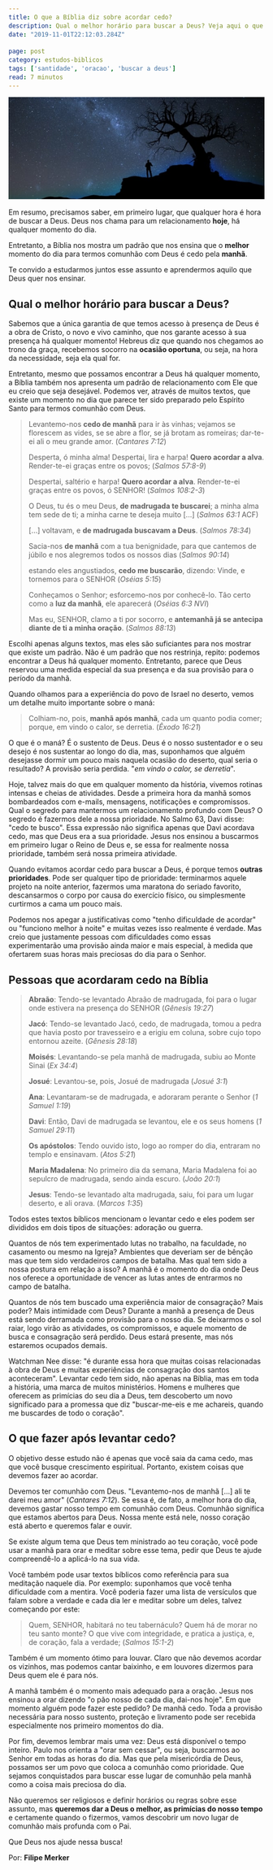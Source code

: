 ```yaml
---
title: O que a Bíblia diz sobre acordar cedo?
description: Qual o melhor horário para buscar a Deus? Veja aqui o que a Bíblia diz sobre isso.
date: "2019-11-01T22:12:03.284Z"

page: post
category: estudos-biblicos
tags: ['santidade', 'oracao', 'buscar a deus']
read: 7 minutos
---
```


![Homem em um uma noite de céu estrelado](./man-at-night.jpg)

Em resumo, precisamos saber, em primeiro lugar, que qualquer hora é hora de buscar a Deus. Deus nos chama para um relacionamento **hoje**, há qualquer momento do dia.

Entretanto, a Bíblia nos mostra um padrão que nos ensina que o **melhor** momento do dia para termos comunhão com Deus é cedo pela **manhã**.

Te convido a estudarmos juntos esse assunto e aprendermos aquilo que Deus quer nos ensinar.

## Qual o melhor horário para buscar a Deus?

Sabemos que a única garantia de que temos acesso à presença de Deus é a obra de Cristo, o novo e vivo caminho, que nos garante acesso à sua presença há qualquer momento! Hebreus diz que quando nos chegamos ao trono da graça, recebemos socorro na **ocasião oportuna**, ou seja, na hora da necessidade, seja ela qual for.

Entretanto, mesmo que possamos encontrar a Deus há qualquer momento, a Bíblia também nos apresenta um padrão de relacionamento com Ele que eu creio que seja desejável. Podemos ver, através de muitos textos, que existe um momento no dia que parece ter sido preparado pelo Espírito Santo para termos comunhão com Deus.

> Levantemo-nos **cedo de manhã** para ir às vinhas; vejamos se florescem as vides, se se abre a flor, se já brotam as romeiras; dar-te-ei ali o meu grande amor. (*Cantares 7:12*)
>
> Desperta, ó minha alma! Despertai, lira e harpa! **Quero acordar a alva**. Render-te-ei graças entre os povos; (*Salmos 57:8-9*)
>
> Despertai, saltério e harpa! **Quero acordar a alva**. Render-te-ei graças entre os povos, ó SENHOR! (*Salmos 108:2-3*)
>
> O Deus, tu és o meu Deus, **de madrugada te buscarei**; a minha alma tem sede de ti; a minha carne te deseja muito [...] (*Salmos 63:1* ACF)
>
> […] voltavam, e **de madrugada buscavam a Deus**. (*Salmos 78:34*)
>
> Sacia-nos **de manhã** com a tua benignidade, para que cantemos de júbilo e nos alegremos todos os nossos dias (*Salmos 90:14*)
>
> estando eles angustiados, **cedo me buscarão**, dizendo: Vinde, e tornemos para o SENHOR (*Oséias 5:15*)
>
> Conheçamos o Senhor; esforcemo-nos por conhecê-lo. Tão certo como a **luz da manhã**, ele aparecerá (*Oséias 6:3 NVI*)
>
> Mas eu, SENHOR, clamo a ti por socorro, e **antemanhã já se antecipa diante de ti a minha oração**. (*Salmos 88:13*)

Escolhi apenas alguns textos, mas eles são suficiantes para nos mostrar que existe um padrão. Não é um padrão que nos restrinja, repito: podemos encontrar a Deus há qualquer momento. Entretanto, parece que Deus reservou uma medida especial da sua presença e da sua provisão para o período da manhã.

Quando olhamos para a experiência do povo de Israel no deserto, vemos um detalhe muito importante sobre o maná:

> Colhiam-no, pois, **manhã após manhã**, cada um quanto podia comer; porque, em vindo o calor, se derretia. (*Êxodo 16:21*)

O que é o maná? É o sustento de Deus. Deus é o nosso sustentador e o seu desejo é nos sustentar ao longo do dia, mas, suponhamos que alguém desejasse dormir um pouco mais naquela ocasião do deserto, qual seria o resultado? A provisão seria perdida. "*em vindo o calor, se derretia*".

Hoje, talvez mais do que em qualquer momento da história, vivemos rotinas intensas e cheias de atividades. Desde a primeira hora da manhã somos bombardeados com e-mails, mensagens, notificações e compromissos. Qual o segredo para mantermos um relacionamento profundo com Deus? O segredo é fazermos dele a nossa prioridade. No Salmo 63, Davi disse: "cedo te busco". Essa expressão não significa apenas que Davi acordava cedo, mas que Deus era a sua prioridade. Jesus nos ensinou a buscarmos em primeiro lugar o Reino de Deus e, se essa for realmente nossa prioridade, também será nossa primeira atividade.

Quando evitamos acordar cedo para buscar a Deus, é porque temos **outras prioridades**. Pode ser qualquer tipo de prioridade: terminarmos aquele projeto na noite anterior, fazermos uma maratona do seriado favorito, descansarmos o corpo por causa do exercício físico, ou simplesmente curtirmos a cama um pouco mais.

Podemos nos apegar a justificativas como "tenho dificuldade de acordar" ou "funciono melhor à noite" e muitas vezes isso realmente é verdade. Mas creio que justamente pessoas com dificuldades como essas experimentarão uma provisão ainda maior e mais especial, à medida que ofertarem suas horas mais preciosas do dia para o Senhor.

## Pessoas que acordaram cedo na Bíblia

> **Abraão**: Tendo-se levantado Abraão de madrugada, foi para o lugar onde estivera na presença do SENHOR (*Gênesis 19:27*)
>
> **Jacó**: Tendo-se levantado Jacó, cedo, de madrugada, tomou a pedra que havia posto por travesseiro e a erigiu em coluna, sobre cujo topo entornou azeite. (*Gênesis 28:18*)
>
> **Moisés**: Levantando-se pela manhã de madrugada, subiu ao Monte Sinai (*Ex 34:4*)
>
> **Josué**: Levantou-se, pois, Josué de madrugada (*Josué 3:1*)
>
> **Ana**: Levantaram-se de madrugada, e adoraram perante o Senhor (*1 Samuel 1:19*)
>
> **Davi**: Então, Davi de madrugada se levantou, ele e os seus homens (*1 Samuel 29:11*)
>
> **Os apóstolos**: Tendo ouvido isto, logo ao romper do dia, entraram no templo e ensinavam. (*Atos 5:21*)
>
> **Maria Madalena**: No primeiro dia da semana, Maria Madalena foi ao sepulcro de madrugada, sendo ainda escuro. (*João 20:1*)
>
> **Jesus**: Tendo-se levantado alta madrugada, saiu, foi para um lugar deserto, e ali orava. (*Marcos 1:35*)

Todos estes textos bíblicos mencionam o levantar cedo e eles podem ser divididos em dois tipos de situações: adoração ou guerra.

Quantos de nós tem experimentado lutas no trabalho, na faculdade, no casamento ou mesmo na Igreja? Ambientes que deveriam ser de bênção mas que tem sido verdadeiros campos de batalha. Mas qual tem sido a nossa postura em relação a isso? A manhã é o momento do dia onde Deus nos oferece a oportunidade de vencer as lutas antes de entrarmos no campo de batalha.

Quantos de nós tem buscado uma experiência maior de consagração? Mais poder? Mais intimidade com Deus? Durante a manhã a presença de Deus está sendo derramada como provisão para o nosso dia. Se deixarmos o sol raiar, logo virão as atividades, os compromissos, e aquele momento de busca e consagração será perdido. Deus estará presente, mas nós estaremos ocupados demais.

Watchman Nee disse: "é durante essa hora que muitas coisas relacionadas à obra de Deus e muitas experiências de consagração dos santos aconteceram". Levantar cedo tem sido, não apenas na Bíblia, mas em toda a história, uma marca de muitos ministérios. Homens e mulheres que oferecem as primícias do seu dia a Deus, tem descoberto um novo significado para a promessa que diz "buscar-me-eis e me achareis, quando me buscardes de todo o coração".

## O que fazer após levantar cedo?

O objetivo desse estudo não é apenas que você saia da cama cedo, mas que você busque crescimento espiritual. Portanto, existem coisas que devemos fazer ao acordar.

Devemos ter comunhão com Deus. "Levantemo-nos de manhã […] ali te darei meu amor" (*Cantares 7:12*). Se essa é, de fato, a melhor hora do dia, devemos gastar nosso tempo em comunhão com Deus. Comunhão significa que estamos abertos para Deus. Nossa mente está nele, nosso coração está aberto e queremos falar e ouvir.

Se existe algum tema que Deus tem ministrado ao teu coração, você pode usar a manhã para orar e meditar sobre esse tema, pedir que Deus te ajude compreendê-lo a aplicá-lo na sua vida.

Você também pode usar textos bíblicos como referência para sua meditação naquele dia. Por exemplo: suponhamos que você tenha dificuldade com a mentira. Você poderia fazer uma lista de versículos que falam sobre a verdade e cada dia ler e meditar sobre um deles, talvez começando por este:

> Quem, SENHOR, habitará no teu tabernáculo? Quem há de morar no teu santo monte? O que vive com integridade, e pratica a justiça, e, de coração, fala a verdade; (*Salmos 15:1-2*)

Também é um momento ótimo para louvar. Claro que não devemos acordar os vizinhos, mas podemos cantar baixinho, e em louvores dizermos para Deus quem ele é para nós.

A manhã também é o momento mais adequado para a oração. Jesus nos ensinou a orar dizendo "o pão nosso de cada dia, dai-nos hoje". Em que momento alguém pode fazer este pedido? De manhã cedo. Toda a provisão necessária para nosso sustento, proteção e livramento pode ser recebida especialmente nos primeiro momentos do dia.

Por fim, devemos lembrar mais uma vez: Deus está disponível o tempo inteiro. Paulo nos orienta a "orar sem cessar", ou seja, buscarmos ao Senhor em todas as horas do dia. Mas que pela misericórdia de Deus, possamos ser um povo que coloca a comunhão como prioridade. Que sejamos conquistados para buscar esse lugar de comunhão pela manhã como a coisa mais preciosa do dia.

Não queremos ser religiosos e definir horários ou regras sobre esse assunto, mas **queremos dar a Deus o melhor, as primícias do nosso tempo** e certamente quando o fizermos, vamos descobrir um novo lugar de comunhão mais profunda com o Pai.

Que Deus nos ajude nessa busca!

Por: **Filipe Merker**